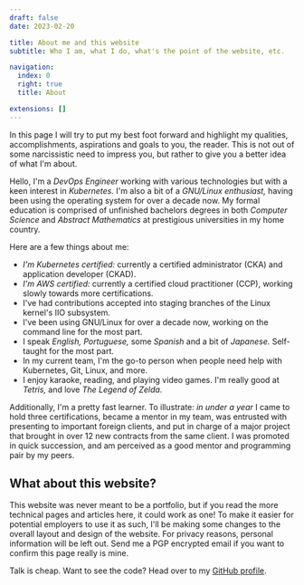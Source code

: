 ```yaml
---
draft: false
date: 2023-02-20

title: About me and this website
subtitle: Who I am, what I do, what's the point of the website, etc.

navigation:
  index: 0
  right: true
  title: About

extensions: []
---
```


In this page I will try to put my best foot forward and highlight my qualities,
accomplishments, aspirations and goals to you, the reader. This is not out of
some narcissistic need to impress you, but rather to give you a better idea of
what I'm about.

Hello, I'm a _DevOps Engineer_ working with various technologies but with a
keen interest in _Kubernetes._ I'm also a bit of a _GNU/Linux enthusiast,_
having been using the operating system for over a decade now. My formal
education is comprised of unfinished bachelors degrees in both _Computer
Science_ and _Abstract Mathematics_ at prestigious universities in my home
country.

Here are a few things about me:

- _I'm Kubernetes certified:_ currently a certified administrator (CKA) and
  application developer (CKAD).
- _I'm AWS certified:_ currently a certified cloud practitioner (CCP), working
  slowly towards more certifications.
- I've had contributions accepted into staging branches of the Linux kernel's
  IIO subsystem.
- I've been using GNU/Linux for over a decade now, working on the command line
  for the most part.
- I speak _English, Portuguese,_ some _Spanish_ and a bit of _Japanese._
  Self-taught for the most part.
- In my current team, I'm the go-to person when people need help with
  Kubernetes, Git, Linux, and more.
- I enjoy karaoke, reading, and playing video games. I'm really good at
  _Tetris,_ and love _The Legend of Zelda._

Additionally, I'm a pretty fast learner. To illustrate: _in under a year_ I
came to hold three certifications, became a mentor in my team, was entrusted
with presenting to important foreign clients, and put in charge of a major
project that brought in over 12 new contracts from the same client. I was
promoted in quick succession, and am perceived as a good mentor and programming
pair by my peers.

## What about this website?

This website was never meant to be a portfolio, but if you read the more
technical pages and articles here, it could work as one! To make it easier for
potential employers to use it as such, I'll be making some changes to the
overall layout and design of the website. For privacy reasons, personal
information will be left out. Send me a PGP encrypted email if you want to
confirm this page really is mine.

Talk is cheap. Want to see the code? Head over to my [GitHub
profile][ghprofile].

[ghprofile]: https://github.com/d3adb5
